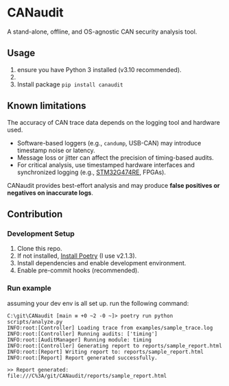 # CANaudit
A stand-alone, offline, and OS-agnostic CAN security analysis tool.

## Usage
1. ensure you have Python 3 installed (v3.10 recommended).
1. 
1. Install package
```pip install canaudit```

## Known limitations

The accuracy of CAN trace data depends on the logging tool and hardware used.
- Software-based loggers (e.g., `candump`, USB-CAN) may introduce timestamp noise or latency.
- Message loss or jitter can affect the precision of timing-based audits.
- For critical analysis, use timestamped hardware interfaces and synchronized logging (e.g., [STM32G474RE](https://www.st.com/en/microcontrollers-microprocessors/stm32g474re.html), FPGAs).

CANaudit provides best-effort analysis and may produce **false positives or negatives on inaccurate logs**.

## Contribution

### Development Setup

1. Clone this repo.
2. If not installed, [Install Poetry](https://python-poetry.org/docs/#installation) (I use v2.1.3).
3. Install dependencies and enable development environment.
4. Enable pre-commit hooks (recommended).

### Run example

assuming your dev env is all set up. run the following command:
```
C:\git\CANaudit [main ≡ +0 ~2 -0 ~]> poetry run python scripts/analyze.py
INFO:root:[Controller] Loading trace from examples/sample_trace.log
INFO:root:[Controller] Running audits: ['timing']
INFO:root:[AuditManager] Running module: timing
INFO:root:[Controller] Generating report to reports/sample_report.html
INFO:root:[Report] Writing report to: reports/sample_report.html
INFO:root:[Report] Report generated successfully.

>> Report generated: file:///C%3A/git/CANaudit/reports/sample_report.html
```